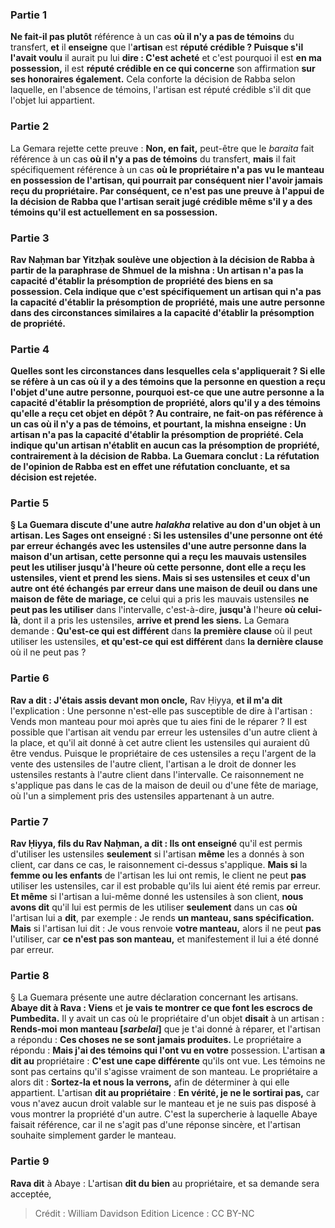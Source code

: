 
### Partie 1
<b>Ne fait-il pas plutôt</b> référence à un cas <b>où il n'y a pas de témoins</b> du transfert, <b>et</b> il <b>enseigne</b> que l'<b>artisan</b> est <b>réputé crédible ? Puisque s'il l'avait voulu</b> il aurait pu lui <b>dire : C'est acheté</b> et c'est pourquoi il est <b>en ma possession,</b> il est <b>réputé crédible en ce qui concerne</b> son affirmation <b>sur ses honoraires également.</b> Cela conforte la décision de Rabba selon laquelle, en l'absence de témoins, l'artisan est réputé crédible s'il dit que l'objet lui appartient.

### Partie 2
La Gemara rejette cette preuve : <b>Non, en fait,</b> peut-être que le <i>baraita</i> fait référence à un cas <b>où il n'y a pas de témoins</b> du transfert, <b>mais</b> il fait spécifiquement référence à un cas <b>où le propriétaire <b>n'a pas vu</b> le manteau en possession de l'artisan, qui pourrait par conséquent nier l'avoir jamais reçu du propriétaire. Par conséquent, ce n'est pas une preuve à l'appui de la décision de Rabba que l'artisan serait jugé crédible même s'il y a des témoins qu'il est actuellement en sa possession.

### Partie 3
<b>Rav Naḥman bar Yitzḥak soulève une objection</b> à la décision de Rabba à partir de la paraphrase de Shmuel de la mishna : <b>Un artisan n'a pas</b> la capacité d'établir la <b>présomption</b> de propriété des biens en sa possession. Cela indique que <b>c'est</b> spécifiquement <b>un artisan qui n'a pas</b> la capacité d'établir la <b>présomption</b> de propriété, <b>mais une autre</b> personne dans des circonstances similaires <b>a</b> la capacité d'établir la <b>présomption</b> de propriété.

### Partie 4
<b>Quelles sont les circonstances</b> dans lesquelles cela s'appliquerait ? <b>Si</b> elle se réfère à un cas <b>où il y a des témoins</b> que la personne en question a reçu l'objet d'une autre personne, <b>pourquoi</b> est-ce que <b>une autre</b> personne <b>a</b> la capacité d'établir la <b>présomption</b> de propriété, alors qu'il y a des témoins qu'elle a reçu cet objet en dépôt ? <b>Au contraire, ne fait-on pas</b> référence à un cas <b>où il n'y a pas de témoins, et</b> pourtant, la mishna <b>enseigne : Un artisan n'a pas</b> la capacité d'établir la <b>présomption</b> de propriété. Cela indique qu'un artisan n'établit en aucun cas la présomption de propriété, contrairement à la décision de Rabba. La Guemara conclut : <b>La réfutation de</b> l'opinion de <b>Rabba</b> est en effet <b>une réfutation concluante,</b> et sa décision est rejetée.

### Partie 5
§ La Guemara discute d'une autre <i>halakha</i> relative au don d'un objet à un artisan. <b>Les Sages ont enseigné :</b> Si les <b>ustensiles d'une personne ont été</b> par erreur <b>échangés avec</b> les <b>ustensiles d'une autre personne dans la maison d'un artisan, cette</b> personne qui a reçu les mauvais ustensiles <b>peut les utiliser jusqu'à</b> l'heure <b>où cette personne</b>, dont elle a reçu les ustensiles, <b>vient et prend les siens. </b> Mais si ses ustensiles et ceux d'un autre ont été échangés par erreur <b>dans une maison de deuil ou dans une maison de</b> fête de mariage, ce</b> celui qui a pris les mauvais ustensiles <b>ne peut pas les utiliser</b> dans l'intervalle, c'est-à-dire, <b>jusqu'à</b> l'heure <b>où celui-là</b>, dont il a pris les ustensiles, <b>arrive et prend les siens.</b> La Gemara demande : <b>Qu'est-ce qui est différent</b> dans <b>la première clause</b> où il peut utiliser les ustensiles, <b>et qu'est-ce qui est différent</b> dans <b>la dernière clause</b> où il ne peut pas ?

### Partie 6
<b>Rav a dit : J'étais assis devant mon oncle,</b> Rav Ḥiyya, <b>et il m'a dit</b> l'explication</b> : Une personne n'est-elle pas susceptible de dire à l'artisan : Vends mon manteau pour moi</b> après que tu aies fini de le réparer ? Il est possible que l'artisan ait vendu par erreur les ustensiles d'un autre client à la place, et qu'il ait donné à cet autre client les ustensiles qui auraient dû être vendus. Puisque le propriétaire de ces ustensiles a reçu l'argent de la vente des ustensiles de l'autre client, l'artisan a le droit de donner les ustensiles restants à l'autre client dans l'intervalle. Ce raisonnement ne s'applique pas dans le cas de la maison de deuil ou d'une fête de mariage, où l'un a simplement pris des ustensiles appartenant à un autre.

### Partie 7
<b>Rav Ḥiyya, fils du Rav Naḥman, a dit : Ils ont enseigné</b> qu'il est permis d'utiliser les ustensiles <b>seulement</b> si l'artisan <b>même</b> les a donnés à son client, car dans ce cas, le raisonnement ci-dessus s'applique. <b>Mais si</b> la <b>femme ou les enfants</b> de l'artisan les lui ont remis, le client ne peut <b>pas</b> utiliser les ustensiles, car il est probable qu'ils lui aient été remis par erreur. <b>Et même</b> si l'artisan a lui-même donné les ustensiles à son client, <b>nous avons dit</b> qu'il lui est permis de les utiliser <b>seulement</b> dans un cas <b>où</b> l'artisan lui a <b>dit</b>, par exemple : Je rends <b>un manteau, sans spécification. Mais</b> si l'artisan lui dit : Je vous renvoie <b>votre manteau,</b> alors il ne peut <b>pas</b> l'utiliser, car <b>ce n'est pas son manteau,</b> et manifestement il lui a été donné par erreur.

### Partie 8
§ La Guemara présente une autre déclaration concernant les artisans. <b>Abaye dit à Rava : Viens</b> et <b>je vais te montrer ce que font les escrocs de Pumbedita.</b> Il y avait un cas où le propriétaire d'un objet <b>disait</b> à un artisan : <b>Rends-moi</b> <b>mon manteau [<i>sarbelai</i>]</b> que je t'ai donné à réparer, et l'artisan a répondu : <b>Ces choses ne se sont jamais produites.</b> Le propriétaire a répondu : <b>Mais j'ai des témoins qui l'ont vu en votre</b> possession. L'artisan <b>a dit au</b> propriétaire : <b>C'est une cape différente</b> qu'ils ont vue. Les témoins ne sont pas certains qu'il s'agisse vraiment de son manteau. Le propriétaire a alors dit : <b>Sortez-la et nous la verrons,</b> afin de déterminer à qui elle appartient. L'artisan <b>dit au propriétaire</b> : <b>En vérité, je ne le sortirai pas,</b> car vous n'avez aucun droit valable sur le manteau et je ne suis pas disposé à vous montrer la propriété d'un autre. C'est la supercherie à laquelle Abaye faisait référence, car il ne s'agit pas d'une réponse sincère, et l'artisan souhaite simplement garder le manteau.

### Partie 9
<b>Rava dit</b> à Abaye : L'artisan <b>dit du bien</b> au propriétaire, et sa demande sera acceptée,

>Crédit : William Davidson Edition
>Licence : CC BY-NC
